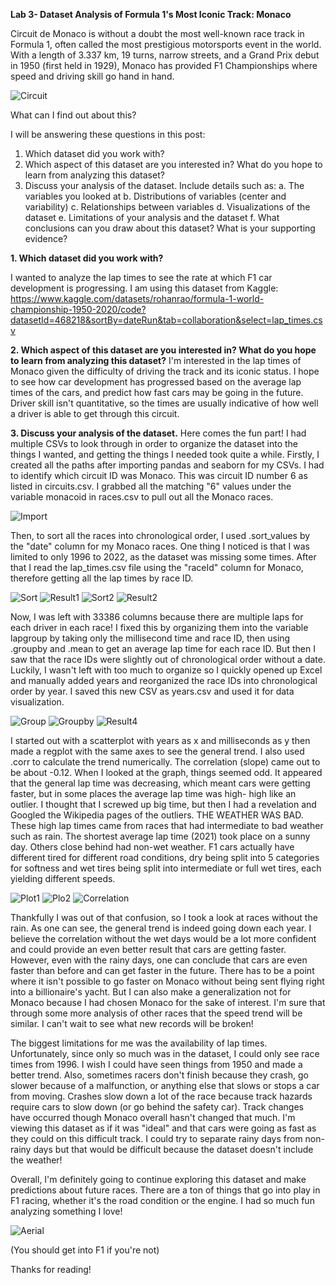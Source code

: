 **Lab 3- Dataset Analysis of Formula 1's Most Iconic Track: Monaco**

Circuit de Monaco is without a doubt the most well-known race track in Formula 1, often called the most prestigious motorsports event in the world. With a length of 3.337 km, 19 turns, narrow streets, and a Grand Prix debut in 1950 (first held in 1929), Monaco has provided F1 Championships where speed and driving skill go hand in hand. 

![Circuit](https://github.com/rubberducky3173/site/blob/master/assets/img/circuit.png?raw=true)

What can I find out about this?

I will be answering these questions in this post:

1. Which dataset did you work with?
2. Which aspect of this dataset are you interested in? What do you hope to learn from analyzing this dataset?
3. Discuss your analysis of the dataset. Include details such as:
    a. The variables you looked at
    b. Distributions of variables (center and variability)
    c. Relationships between variables
    d. Visualizations of the dataset
    e. Limitations of your analysis and the dataset
    f. What conclusions can you draw about this dataset? What is your supporting evidence?

**1. Which dataset did you work with?**

I wanted to analyze the lap times to see the rate at which F1 car development is progressing. I am using this dataset from Kaggle: https://www.kaggle.com/datasets/rohanrao/formula-1-world-championship-1950-2020/code?datasetId=468218&sortBy=dateRun&tab=collaboration&select=lap_times.csv

**2. Which aspect of this dataset are you interested in? What do you hope to learn from analyzing this dataset?**
I'm interested in the lap times of Monaco given the difficulty of driving the track and its iconic status. I hope to see how car development has progressed based on the average lap times of the cars, and predict how fast cars may be going in the future. Driver skill isn't quantitative, so the times are usually indicative of how well a driver is able to get through this circuit.

**3. Discuss your analysis of the dataset.**
Here comes the fun part! I had multiple CSVs to look through in order to organize the dataset into the things I wanted, and getting the things I needed took quite a while. Firstly, I created all the paths after importing pandas and seaborn for my CSVs. I had to identify which circuit ID was Monaco. This was circuit ID number 6 as listed in circuits.csv. I grabbed all the matching "6" values under the variable monacoid in races.csv to pull out all the Monaco races. 

![Import](https://github.com/rubberducky3173/site/blob/master/assets/img/import.PNG?raw=true)

Then, to sort all the races into chronological order, I used .sort_values by the "date" column for my Monaco races. One thing I noticed is that I was limited to only 1996 to 2022, as the dataset was missing some times. After that I read the lap_times.csv file using the "raceId" column for Monaco, therefore getting all the lap times by race ID. 

![Sort](https://github.com/rubberducky3173/site/blob/master/assets/img/sort1.PNG?raw=true)
![Result1](https://github.com/rubberducky3173/site/blob/master/assets/img/result1.PNG?raw=true)
![Sort2](https://github.com/rubberducky3173/site/blob/master/assets/img/sort2.PNG?raw=true)
![Result2](https://github.com/rubberducky3173/site/blob/master/assets/img/result2.PNG?raw=true)

Now, I was left with 33386 columns because there are multiple laps for each driver in each race! I fixed this by organizing them into the variable lapgroup by taking only the millisecond time and race ID, then using .groupby and .mean to get an average lap time for each race ID. But then I saw that the race IDs were slightly out of chronological order without a date. Luckily, I wasn't left with too much to organize so I quickly opened up Excel and manually added years and reorganized the race IDs into chronological order by year. I saved this new CSV as years.csv and used it for data visualization.

![Group](https://github.com/rubberducky3173/site/blob/master/assets/img/group.PNG?raw=true)
![Groupby](https://github.com/rubberducky3173/site/blob/master/assets/img/groupby.PNG?raw=true)
![Result4](https://github.com/rubberducky3173/site/blob/master/assets/img/result4.PNG?raw=true)

I started out with a scatterplot with years as x and milliseconds as y then made a regplot with the same axes to see the general trend. I also used .corr to calculate the trend numerically. The correlation (slope) came out to be about -0.12. When I looked at the graph, things seemed odd. It appeared that the general lap time was decreasing, which meant cars were getting faster, but in some places the average lap time was high- high like an outlier. I thought that I screwed up big time, but then I had a revelation and Googled the Wikipedia pages of the outliers. THE WEATHER WAS BAD. These high lap times came from races that had intermediate to bad weather such as rain. The shortest average lap time (2021) took place on a sunny day. Others close behind had non-wet weather. F1 cars actually have different tired for different road conditions, dry being split into 5 categories for softness and wet tires being split into intermediate or full wet tires, each yielding different speeds.

![Plot1](https://github.com/rubberducky3173/site/blob/master/assets/img/plot1.PNG?raw=true)
![Plo2](https://github.com/rubberducky3173/site/blob/master/assets/img/plot2.PNG?raw=true)
![Correlation](https://github.com/rubberducky3173/site/blob/master/assets/img/correlation.PNG?raw=true)

Thankfully I was out of that confusion, so I took a look at races without the rain. As one can see, the general trend is indeed going down each year. I believe the correlation without the wet days would be a lot more confident and could provide an even better result that cars are getting faster. However, even with the rainy days, one can conclude that cars are even faster than before and can get faster in the future. There has to be a point where it isn't  possible to go faster on Monaco without being sent flying right into a billionaire's yacht. But I can also make a generalization not for Monaco because I had chosen Monaco for the sake of interest. I'm sure that through some more analysis of other races that the speed trend will be similar. I can't wait to see what new records will be broken!

The biggest limitations for me was the availability of lap times. Unfortunately, since only so much was in the dataset, I could only see race times from 1996. I wish I could have seen things from 1950 and made a better trend. Also, sometimes racers don't finish because they crash, go slower because of a malfunction, or anything else that slows or stops a car from moving. Crashes slow down a lot of the race because track hazards require cars to slow down (or go behind the safety car). Track changes have occurred though Monaco overall hasn't changed that much. I'm viewing this dataset as if it was "ideal" and that cars were going as fast as they could on this difficult track. I could try to separate rainy days from non-rainy days but that would be difficult because the dataset doesn't include the weather!

Overall, I'm definitely going to continue exploring this dataset and make predictions about future races. There are a ton of things that go into play in F1 racing, whether it's the road condition or the engine. I had so much fun analyzing something I love!

![Aerial](https://github.com/rubberducky3173/site/blob/master/assets/img/monacoaerial.jpg?raw=true)

(You should get into F1 if you're not)

Thanks for reading!

